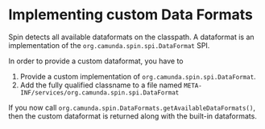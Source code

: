 # Implementing custom Data Formats

Spin detects all available dataformats on the classpath. A dataformat is an implementation of the
`org.camunda.spin.spi.DataFormat` SPI.

In order to provide a custom dataformat, you have to

1) Provide a custom implementation of `org.camunda.spin.spi.DataFormat`.
2) Add the fully qualified classname to a file named
`META-INF/services/org.camunda.spin.spi.DataFormat`

If you now call `org.camunda.spin.DataFormats.getAvailableDataFormats()`, then the custom dataformat
is returned along with the built-in dataformats.

